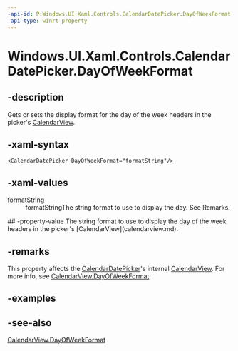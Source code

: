 ```yaml
---
-api-id: P:Windows.UI.Xaml.Controls.CalendarDatePicker.DayOfWeekFormat
-api-type: winrt property
---
```


<!-- Property syntax
public string DayOfWeekFormat { get;  set; }
-->

# Windows.UI.Xaml.Controls.CalendarDatePicker.DayOfWeekFormat

## -description
Gets or sets the display format for the day of the week headers in the picker's [CalendarView](calendarview.md).

## -xaml-syntax
```xaml
<CalendarDatePicker DayOfWeekFormat="formatString"/>
```


## -xaml-values
<dl><dt>formatString</dt><dd>formatStringThe string format to use to display the day. See Remarks.</dd>
</dl>
## -property-value
The string format to use to display the day of the week headers in the picker's [CalendarView](calendarview.md).

## -remarks
This property affects the [CalendarDatePicker](calendardatepicker.md)'s internal [CalendarView](calendarview.md). For more info, see [CalendarView.DayOfWeekFormat](calendarview_dayofweekformat.md).

## -examples

## -see-also
[CalendarView.DayOfWeekFormat](calendarview_dayofweekformat.md)